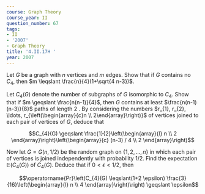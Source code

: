 ```yaml
---
course: Graph Theory
course_year: II
question_number: 67
tags:
- II
- '2007'
- Graph Theory
title: '4.II.17H '
year: 2007
---
```



Let $G$ be a graph with $n$ vertices and $m$ edges. Show that if $G$ contains no $C_{4}$, then $m \leqslant \frac{n}{4}(1+\sqrt{4 n-3})$.

Let $C_{4}(G)$ denote the number of subgraphs of $G$ isomorphic to $C_{4}$. Show that if $m \geqslant \frac{n(n-1)}{4}$, then $G$ contains at least $\frac{n(n-1)(n-3)}{8}$ paths of length 2 . By considering the numbers $r_{1}, r_{2}, \ldots, r_{\left(\begin{array}{c}n \\ 2\end{array}\right)}$ of vertices joined to each pair of vertices of $G$, deduce that

$$C_{4}(G) \geqslant \frac{1}{2}\left(\begin{array}{l}
n \\
2
\end{array}\right)\left(\begin{array}{c}
(n-3) / 4 \\
2
\end{array}\right)$$

Now let $G=G(n, 1 / 2)$ be the random graph on $\{1,2, \ldots, n\}$ in which each pair of vertices is joined independently with probability $1 / 2$. Find the expectation $\mathbb{E}\left(C_{4}(G)\right)$ of $C_{4}(G)$. Deduce that if $0<\epsilon<1 / 2$, then

$$\operatorname{Pr}\left(C_{4}(G) \leqslant(1+2 \epsilon) \frac{3}{16}\left(\begin{array}{l}
n \\
4
\end{array}\right)\right) \geqslant \epsilon$$